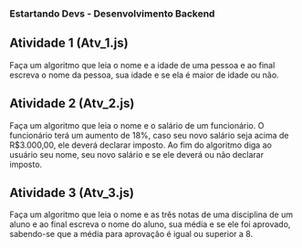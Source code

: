 ### Estartando Devs - Desenvolvimento Backend

## Atividade 1 (Atv_1.js)

Faça um algoritmo que leia o nome e a idade de uma pessoa e ao final escreva o nome da pessoa, sua idade e se ela é maior de idade ou não.


## Atividade 2 (Atv_2.js)

Faça um algoritmo que leia o nome e o salário de um funcionário. O funcionário terá um aumento de 18%, caso seu novo salário seja acima de R$3.000,00, ele deverá declarar imposto. Ao fim do algoritmo diga ao usuário seu nome, seu novo salário e se ele deverá ou não declarar imposto.

## Atividade 3 (Atv_3.js)

Faça um algoritmo que leia o nome e as três notas de uma disciplina de um aluno e ao final escreva o nome do aluno, sua média e se ele foi aprovado, sabendo-se que a média para aprovação é igual ou superior a 8.
